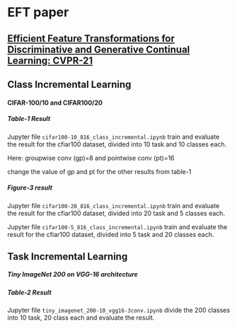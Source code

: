 # EFT paper
## [Efficient Feature Transformations for Discriminative and Generative Continual Learning: CVPR-21](https://arxiv.org/abs/2103.13558)


## Class Incremental Learning
#### CIFAR-100/10 and CIFAR100/20

##### Table-1 Result
Jupyter file ```cifar100-10_816_class_incremental.ipynb``` train and evaluate the result for the cfiar100 dataset, divided into 10 task and 10 classes each.

Here: groupwise conv (gp)=8 and pointwise conv (pt)=16

change the value of gp and pt for the other results from table-1

##### Figure-3 result
Jupyter file ```cifar100-20_816_class_incremental.ipynb``` train and evaluate the result for the cfiar100 dataset, divided into 20 task and 5 classes each.

Jupyter file ```cifar100-5_816_class_incremental.ipynb``` train and evaluate the result for the cfiar100 dataset, divided into 5 task and 20 classes each.





## Task Incremental Learning 
##### Tiny ImageNet 200 on VGG-16 architecture

##### Table-2 Result

Jupyter file ```tiny_imagenet_200-10_vgg16-3conv.ipynb``` divide the 200 classes into 10 task, 20 class each and evaluate the result.


